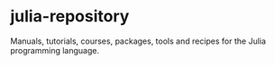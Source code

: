 # julia-repository
Manuals, tutorials, courses, packages, tools and recipes for the Julia programming language.
